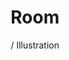 ---
title: Room
subtitle: / Illustration
link: https://www.behance.net/gallery/79317633/ROOM
link-title: Room
image-src: assets/images/room.png
image-alt: Room Book thumbnail
---
